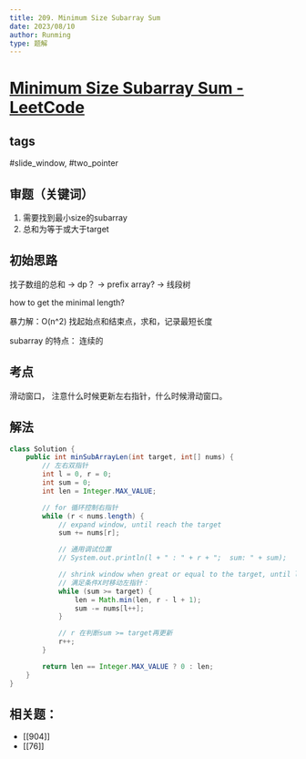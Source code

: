 ```yaml
---
title: 209. Minimum Size Subarray Sum
date: 2023/08/10
author: Runming
type: 题解
---
```

# [Minimum Size Subarray Sum - LeetCode](https://leetcode.com/problems/minimum-size-subarray-sum/)
## tags
#slide_window, #two_pointer
## 审题（关键词） 
1. 需要找到最小size的subarray
2. 总和为等于或大于target
## 初始思路  
找子数组的总和 
-> dp？
-> prefix array?
-> 线段树

how to get the minimal length?

暴力解：O(n^2) 找起始点和结束点，求和，记录最短长度


subarray 的特点： 连续的

## 考点  

滑动窗口， 注意什么时候更新左右指针，什么时候滑动窗口。

## 解法  
```java
class Solution {
    public int minSubArrayLen(int target, int[] nums) {
        // 左右双指针
        int l = 0, r = 0;
        int sum = 0;
        int len = Integer.MAX_VALUE;

        // for 循环控制右指针
        while (r < nums.length) {
            // expand window, until reach the target
            sum += nums[r];    

            // 通用调试位置
            // System.out.println(l + " : " + r + ";  sum: " + sum);

            // shrink window when great or equal to the target, until less than the target:
            // 满足条件X时移动左指针：
            while (sum >= target) {
                len = Math.min(len, r - l + 1);
                sum -= nums[l++];
            }

            // r 在判断sum >= target再更新
            r++;
        }

        return len == Integer.MAX_VALUE ? 0 : len;
    }
}
```
## 相关题：
- [[904]]
- [[76]]